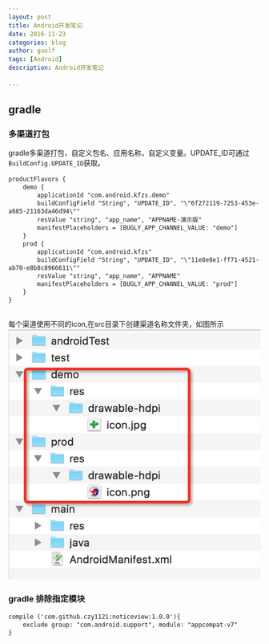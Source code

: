 ```yaml
---
layout: post
title: Android开发笔记
date: 2016-11-23
categories: blog
author: guolf
tags: [Android]
description: Android开发笔记

---
```


## gradle

### 多渠道打包
gradle多渠道打包，自定义包名、应用名称，自定义变量。UPDATE_ID可通过`BuildConfig.UPDATE_ID`获取。

```
productFlavors {
	demo {
		applicationId "com.android.kfzs.demo"
		buildConfigField "String", "UPDATE_ID", "\"6f272119-7253-453e-a685-21163da46d94\""
		resValue "string", "app_name", "APPNAME-演示版"
		manifestPlaceholders = [BUGLY_APP_CHANNEL_VALUE: "demo"]
	}
	prod {
		applicationId "com.android.kfzs"
		buildConfigField "String", "UPDATE_ID", "\"11e8e8e1-ff71-4521-ab70-e8b8c8966611\""
		resValue "string", "app_name", "APPNAME"
		manifestPlaceholders = [BUGLY_APP_CHANNEL_VALUE: "prod"]
	}
}
            
```

每个渠道使用不同的icon,在src目录下创建渠道名称文件夹，如图所示
![image](/img/58780917-8FE8-4374-8828-70EAEC2B2E6A.png)


### gradle 排除指定模块

```
compile ('com.github.czy1121:noticeview:1.0.0'){
	exclude group: "com.android.support", module: "appcompat-v7"
}
```

